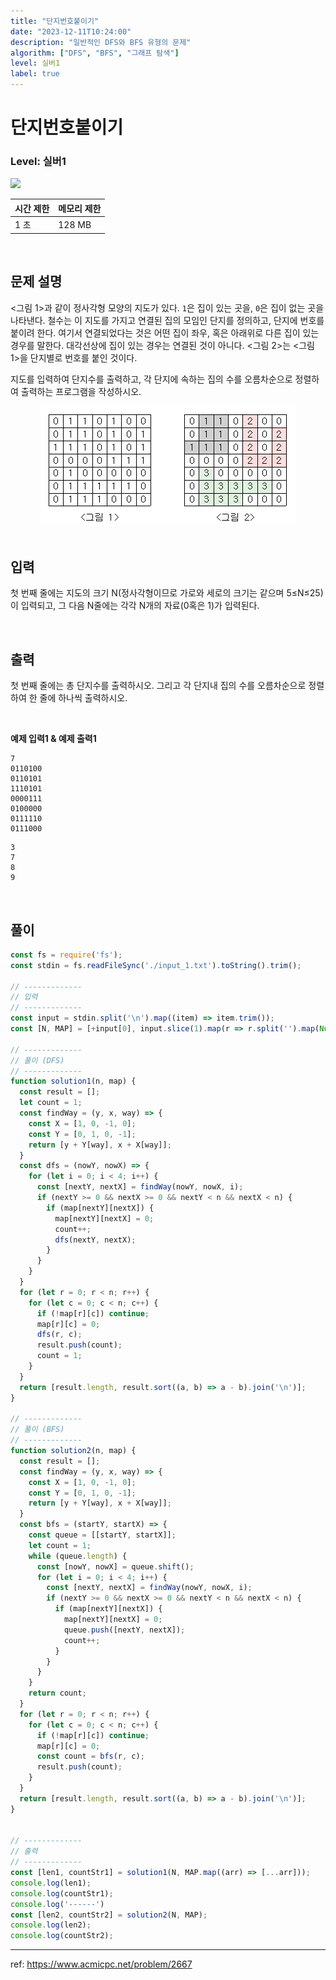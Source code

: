 ```yaml
---
title: "단지번호붙이기"
date: "2023-12-11T10:24:00"
description: "일반적인 DFS와 BFS 유형의 문제"
algorithm: ["DFS", "BFS", "그래프 탐색"]
level: 실버1
label: true
---
```


# 단지번호붙이기

### Level: 실버1

<img src="https://d2gd6pc034wcta.cloudfront.net/tier/10.svg" style="width: 20px" />

<br>

| 시간 제한 | 메모리 제한 |
| -------- | ---------- |
| 1 초 | 128 MB |

<br>

## 문제 설명

<그림 1>과 같이 정사각형 모양의 지도가 있다. `1`은 집이 있는 곳을, `0`은 집이 없는 곳을 나타낸다. 철수는 이 지도를 가지고 연결된 집의 모임인 단지를 정의하고, 단지에 번호를 붙이려 한다. 여기서 연결되었다는 것은 어떤 집이 좌우, 혹은 아래위로 다른 집이 있는 경우를 말한다. 대각선상에 집이 있는 경우는 연결된 것이 아니다. <그림 2>는 <그림 1>을 단지별로 번호를 붙인 것이다. 

지도를 입력하여 단지수를 출력하고, 각 단지에 속하는 집의 수를 오름차순으로 정렬하여 출력하는 프로그램을 작성하시오.

<div align="center">
  <img src="https://raw.githubusercontent.com/hxxtae/algorithm/main/blog/assets/단지번호붙이기_1.png" alt="단지번호붙이기_1" />
</div>

<br>

## 입력

첫 번째 줄에는 지도의 크기 N(정사각형이므로 가로와 세로의 크기는 같으며 5≤N≤25)이 입력되고, 그 다음 N줄에는 각각 N개의 자료(0혹은 1)가 입력된다.

<br>

## 출력

첫 번째 줄에는 총 단지수를 출력하시오. 그리고 각 단지내 집의 수를 오름차순으로 정렬하여 한 줄에 하나씩 출력하시오.

<br>

**예제 입력1 & 예제 출력1**

~~~
7
0110100
0110101
1110101
0000111
0100000
0111110
0111000

~~~

~~~
3
7
8
9

~~~

<br>

## 풀이

```js
const fs = require('fs');
const stdin = fs.readFileSync('./input_1.txt').toString().trim();

// -------------
// 입력
// -------------
const input = stdin.split('\n').map((item) => item.trim());
const [N, MAP] = [+input[0], input.slice(1).map(r => r.split('').map(Number))];

// -------------
// 풀이 (DFS)
// -------------
function solution1(n, map) {
  const result = [];
  let count = 1;
  const findWay = (y, x, way) => {
    const X = [1, 0, -1, 0];
    const Y = [0, 1, 0, -1];
    return [y + Y[way], x + X[way]];
  }
  const dfs = (nowY, nowX) => {
    for (let i = 0; i < 4; i++) {
      const [nextY, nextX] = findWay(nowY, nowX, i);
      if (nextY >= 0 && nextX >= 0 && nextY < n && nextX < n) {
        if (map[nextY][nextX]) {
          map[nextY][nextX] = 0;
          count++;
          dfs(nextY, nextX);
        }
      }
    }
  }
  for (let r = 0; r < n; r++) {
    for (let c = 0; c < n; c++) {
      if (!map[r][c]) continue;
      map[r][c] = 0;
      dfs(r, c);
      result.push(count);
      count = 1;
    }
  }
  return [result.length, result.sort((a, b) => a - b).join('\n')];
}

// -------------
// 풀이 (BFS)
// -------------
function solution2(n, map) {
  const result = [];
  const findWay = (y, x, way) => {
    const X = [1, 0, -1, 0];
    const Y = [0, 1, 0, -1];
    return [y + Y[way], x + X[way]];
  }
  const bfs = (startY, startX) => {
    const queue = [[startY, startX]];
    let count = 1;
    while (queue.length) {
      const [nowY, nowX] = queue.shift();
      for (let i = 0; i < 4; i++) {
        const [nextY, nextX] = findWay(nowY, nowX, i);
        if (nextY >= 0 && nextX >= 0 && nextY < n && nextX < n) {
          if (map[nextY][nextX]) {
            map[nextY][nextX] = 0;
            queue.push([nextY, nextX]);
            count++;
          }
        }
      }
    }
    return count;
  }
  for (let r = 0; r < n; r++) {
    for (let c = 0; c < n; c++) {
      if (!map[r][c]) continue;
      map[r][c] = 0;
      const count = bfs(r, c);
      result.push(count);
    }
  }
  return [result.length, result.sort((a, b) => a - b).join('\n')];
}


// -------------
// 출력
// -------------
const [len1, countStr1] = solution1(N, MAP.map((arr) => [...arr]));
console.log(len1);
console.log(countStr1);
console.log('------')
const [len2, countStr2] = solution2(N, MAP);
console.log(len2);
console.log(countStr2);
```
---

ref: https://www.acmicpc.net/problem/2667